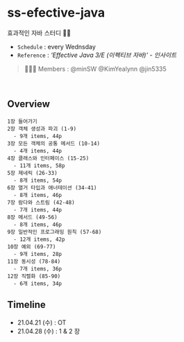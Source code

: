 # ss-efective-java
효과적인 자바 스터디 ✊🏻

- `Schedule` : every Wednsday
- `Reference` : *‘Effective Java 3/E (이펙티브 자바)’ - 인사이트*

> 👩🏻‍💻 Members : @minSW @KimYealynn @jin5335

<br/>

## Overview

```
1장 들어가기
2장 객체 생성과 파괴 (1-9)
  - 9개 items, 44p
3장 모든 객체의 공통 메서드 (10-14)
  - 4개 items, 44p
4장 클래스와 인터페이스 (15-25)
  - 11개 items, 58p
5장 제네릭 (26-33)
  - 8개 items, 54p
6장 열거 타입과 애너테이션 (34-41)
  - 8개 items, 46p
7장 람다와 스트림 (42-48)
  - 7개 items, 44p
8장 메서드 (49-56)
  - 8개 items, 46p
9장 일반적인 프로그래밍 원칙 (57-68)
  - 12개 items, 42p
10장 예외 (69-77)
  - 9개 items, 28p
11장 동시성 (78-84)
  - 7개 items, 36p
12장 직렬화 (85-90)
  - 6개 items, 34p
```


## Timeline
- 21.04.21 (수) : OT
- 21.04.28 (수) : 1 & 2 장

